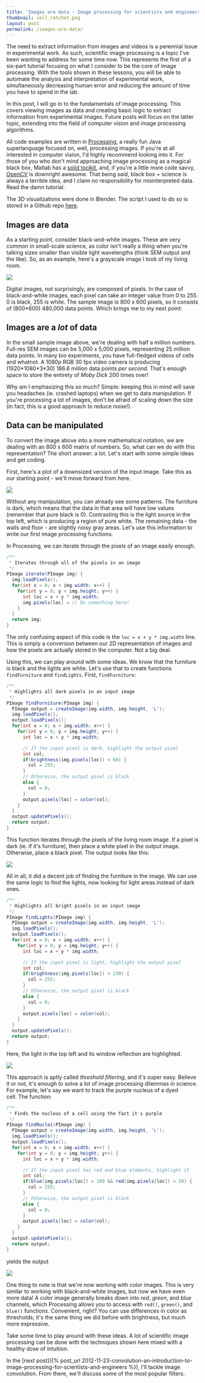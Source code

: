 ```yaml
---
title: 'Images are data - Image processing for scientists and engineers, Part 1'
thumbnail: cell_ratchet.png
layout: post
permalink: /images-are-data/
---
```


The need to extract information from images and videos is a perennial issue in
experimental work. As such, scientific image processing is a topic I've been wanting
to address for some time now. This represents the first of a six-part tutorial
focusing on what I consider to be the core of image processing. With the tools
shown in these lessons, you will be able to automate the analysis and interpretation
of experimental work, simultaneously decreasing human error and reducing the amount
of time you have to spend in the lab.

In this post, I will go in to the fundamentals of image processing. This covers
viewing images as data and creating basic logic to extract information from experimental
images. Future posts will focus on the latter topic, extending into the field of
computer vision and image processing algorithms.

All code examples are written in [Processing](http://processing.org/), a really
fun Java superlanguage focused on, well, processing images. If you're at all
interested in computer vision, I'd highly recommend looking into it. For those of
you who don't mind approaching image processing as a magical black box, Matlab
has a [solid toolkit](http://www.mathworks.com/products/image/), and, if you're
a little more code savvy, [OpenCV](http://opencv.willowgarage.com/wiki/) is
downright awesome. That being said, black box + science is always a terrible idea,
and I claim no responsibility for misinterpreted data. Read the damn tutorial.

The 3D visualizations were done in Blender. The script I used to do so is stored
in a Github repo [here](https://github.com/patrickfuller/blender-image-pixels).

## Images are data

As a starting point, consider black-and-white images. These are very common in
small-scale science, as color isn't really a thing when you're talking sizes
smaller than visible light wavelengths (think SEM output and the like). So, as
an example, here's a grayscale image I took of my living room.

![](/assets/2012-10-22-images-are-data-an-introduction-to-image-processing-for-scientists-and-engineers/living_room.png)

Digital images, not surprisingly, are composed of pixels. In the case of black-and-white
images, each pixel can take an integer value from 0 to 255. 0 is black, 255 is
white. The sample image is 800 x 600 pixels, so it consists of (800\*600) 480,000
data points. Which brings me to my next point:

## Images are a *lot* of data

In the small sample image above, we're dealing with half a million numbers.
Full-res SEM images can be 5,000 x 5,000 pixels, representing 25 million data
points. In many bio experiments, you have full-fledged videos of cells and whatnot.
A 1080p RGB 30 fps video camera is producing (1920\*1080\*3\*30) 186.6 million data
points *per second*. That's enough space to store the entirety of *Moby Dick* 200
times over!

Why am I emphasizing this so much? Simple: keeping this in mind will save you
headaches (ie. crashed laptops) when we get to data manipulation. If you're
processing a lot of images, don't be afraid of scaling down the size (in fact,
this is a good approach to reduce noise!).

## Data can be manipulated

To convert the image above into a more mathematical notation, we are dealing with
an 800 x 600 matrix of numbers. So, what can we do with this representation? The
short answer: a lot. Let's start with some simple ideas and get coding.

First, here's a plot of a downsized version of the input image. Take this as our
starting point - we'll move forward from here.

![](/assets/2012-10-22-images-are-data-an-introduction-to-image-processing-for-scientists-and-engineers/living_room_3d.png)

Without any manipulation, you can already see some patterns. The furniture is dark,
which means that the data in that area will have low values (remember that pure
black is 0). Contrasting this is the light source in the top left, which is producing
a region of pure white. The remaining data - the walls and floor - are slightly
noisy gray areas. Let's use this information to write our first image processing
functions.

In Processing, we can iterate through the pixels of an image easily enough.

```java
/**
 * Iterates through all of the pixels in an image
 */
PImage iterate(PImage img) {
  img.loadPixels();
  for(int x = 0; x < img.width; x++) {
    for(int y = 0; y < img.height; y++) {
      int loc = x + y * img.width;
      img.pixels[loc] = // Do something here!
    }
  }
  return img;
}
```

The only confusing aspect of this code is the `loc = x + y * img.width` line.
This is simply a conversion between our 2D representation of images and how the
pixels are actually stored in the computer. Not a big deal.

Using this, we can play around with some ideas. We know that the furniture is
black and the lights are white. Let's use that to create functions `findFurniture`
and `findLights`. First, `findFurniture`:

```java
/**
 * Highlights all dark pixels in an input image
 */
PImage findFurniture(PImage img) {
  PImage output = createImage(img.width, img.height, 'L');
  img.loadPixels();
  output.loadPixels();
  for(int x = 0; x < img.width; x++) {
    for(int y = 0; y < img.height; y++) {
      int loc = x + y * img.width;

      // If the input pixel is dark, highlight the output pixel
      int col;
      if(brightness(img.pixels[loc]) < 60) {
        col = 255;
      }
      // Otherwise, the output pixel is black
      else {
        col = 0;
      }
      output.pixels[loc] = color(col);
    }
  }
  output.updatePixels();
  return output;
}
```

This function iterates through the pixels of the living room image. If a pixel is
dark (ie. if it's furniture), then place a white pixel in the output image.
Otherwise, place a black pixel. The output looks like this:

![](/assets/2012-10-22-images-are-data-an-introduction-to-image-processing-for-scientists-and-engineers/find_furniture.png)

All in all, it did a decent job of finding the furniture in the image. We can use
the same logic to find the lights, now looking for light areas instead of dark ones.

```java
/**
 * Highlights all bright pixels in an input image
 */
PImage findLights(PImage img) {
  PImage output = createImage(img.width, img.height, 'L');
  img.loadPixels();
  output.loadPixels();
  for(int x = 0; x < img.width; x++) {
    for(int y = 0; y < img.height; y++) {
      int loc = x + y * img.width;

      // If the input pixel is light, highlight the output pixel
      int col;
      if(brightness(img.pixels[loc]) > 230) {
        col = 255;
      }
      // Otherwise, the output pixel is black
      else {
        col = 0;
      }
      output.pixels[loc] = color(col);
    }
  }
  output.updatePixels();
  return output;
}
```

Here, the light in the top left and its window reflection are highlighted.

![](/assets/2012-10-22-images-are-data-an-introduction-to-image-processing-for-scientists-and-engineers/find_light.png)

This approach is aptly called *threshold filtering*, and it's super easy. Believe
it or not, it's enough to solve a lot of image processing dilemmas in science.
For example, let's say we want to track the purple nucleus of a dyed cell. The
function:

```java
/**
 * Finds the nucleus of a cell using the fact it's purple
 */
PImage findNuclei(PImage img) {
  PImage output = createImage(img.width, img.height, 'L');
  img.loadPixels();
  output.loadPixels();
  for(int x = 0; x < img.width; x++) {
    for(int y = 0; y < img.height; y++) {
      int loc = x + y * img.width;

      // If the input pixel has red and blue elements, highlight it
      int col;
      if(blue(img.pixels[loc]) > 100 && red(img.pixels[loc]) > 50) {
        col = 255;
      }
      // Otherwise, the output pixel is black
      else {
        col = 0;
      }
      output.pixels[loc] = color(col);
    }
  }
  output.updatePixels();
  return output;
}
```

yields the output

![](/assets/2012-10-22-images-are-data-an-introduction-to-image-processing-for-scientists-and-engineers/cell_ratchet.png)

One thing to note is that we're now working with color images. This is very
similar to working with black-and-white images, but now we have even more data!
A color image generally breaks down into *red*, *green*, and *blue* channels,
which Processing allows you to access with `red()`, `green()`, and `blue()`
functions. Convenient, right? You can use differences in color as thresholds;
it's the same thing we did before with brightness, but much more expressive.

Take some time to play around with these ideas. A lot of scientific image processing
can be done with the techniques shown here mixed with a healthy dose of intuition.

In the [next post]({% post_url 2012-11-23-convolution-an-introduction-to-image-processing-for-scientists-and-engineers %}),
I'll tackle image convolution. From there, we'll discuss some of the most
popular filters.
